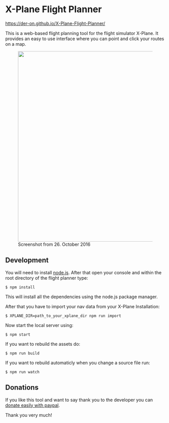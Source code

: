 # X-Plane Flight Planner

https://der-on.github.io/X-Plane-Flight-Planner/

This is a web-based flight planning tool for the flight simulator X-Plane.
It provides an easy to use interface where you can point and click your routes on a map.

<figure>
<a href="https://github.com/der-On/X-Plane-Flight-Planner/raw/v2.0/docs/screenshot.png"><img src="https://github.com/der-On/X-Plane-Flight-Planner/raw/v2.0/docs/screenshot.png" width="600" /></a>
<figcaption>Screenshot from 26. October 2016</figcaption>
</figure>

## Development

You will need to install [node.js](http://nodejs.org/).
After that open your console and within the root directory of the flight planner type:

    $ npm install

This will install all the dependencies using the node.js package manager.

After that you have to import your nav data from your X-Plane Installation:

    $ XPLANE_DIR=path_to_your_xplane_dir npm run import

Now start the local server using:

    $ npm start

If you want to rebuild the assets do:

    $ npm run build

If you want to rebuild automaticly when you change a source file run:

    $ npm run watch

## Donations

If you like this tool and want to say thank you to the developer you can [donate easily with paypal](https://www.paypal.com/cgi-bin/webscr?cmd=_s-xclick&hosted_button_id=DNL9MGKS39BAJ).

Thank you very much!
